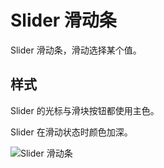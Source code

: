 # Slider 滑动条

Slider 滑动条，滑动选择某个值。

## 样式

<div class="imgblock">
  <div class="sm">
    <p>Slider 的光标与滑块按钮都使用主色。</p>
    <p>Slider 在滑动状态时颜色加深。</p>
  </div>
  <div class="sm">
    <img class="img" src="https://ws1.sinaimg.cn/large/006oPFLAly1frz83vvlcmj30xc0ak3z4.jpg" alt="Slider 滑动条"/>
  </div>
</div>
